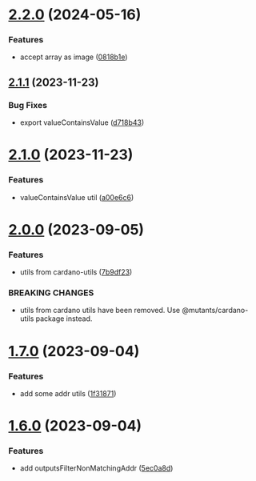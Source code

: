 # [2.2.0](https://github.com/MutantNFTs/cardano-tx-inspector/compare/v2.1.1...v2.2.0) (2024-05-16)


### Features

* accept array as image ([0818b1e](https://github.com/MutantNFTs/cardano-tx-inspector/commit/0818b1edd276f042eaf810e21171196d970e108d))

## [2.1.1](https://github.com/MutantNFTs/cardano-tx-inspector/compare/v2.1.0...v2.1.1) (2023-11-23)


### Bug Fixes

* export valueContainsValue ([d718b43](https://github.com/MutantNFTs/cardano-tx-inspector/commit/d718b430f201f95f80bd0cc34022485d7f9a0410))

# [2.1.0](https://github.com/MutantNFTs/cardano-tx-inspector/compare/v2.0.0...v2.1.0) (2023-11-23)


### Features

* valueContainsValue util ([a00e6c6](https://github.com/MutantNFTs/cardano-tx-inspector/commit/a00e6c61dbe4c561e179fba9fcf387c7e64546d9))

# [2.0.0](https://github.com/MutantNFTs/cardano-tx-inspector/compare/v1.7.0...v2.0.0) (2023-09-05)


### Features

* utils from cardano-utils ([7b9df23](https://github.com/MutantNFTs/cardano-tx-inspector/commit/7b9df231fc78573f3a6e3a702ed479e1bc12a3da))


### BREAKING CHANGES

* utils from cardano utils have been removed.
Use @mutants/cardano-utils package instead.

# [1.7.0](https://github.com/MutantNFTs/cardano-tx-inspector/compare/v1.6.0...v1.7.0) (2023-09-04)


### Features

* add some addr utils ([1f31871](https://github.com/MutantNFTs/cardano-tx-inspector/commit/1f31871ea233e83f60106b1ef773fb70fc5ac1b5))

# [1.6.0](https://github.com/MutantNFTs/cardano-tx-inspector/compare/v1.5.0...v1.6.0) (2023-09-04)


### Features

* add outputsFilterNonMatchingAddr ([5ec0a8d](https://github.com/MutantNFTs/cardano-tx-inspector/commit/5ec0a8daa86840ad1048365fcafa3f94d4be0798))
